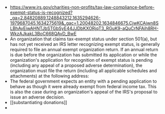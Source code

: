 - https://www.irs.gov/charities-non-profits/tax-law-compliance-before-exempt-status-is-recognized?_ga=2.84820889.1248843212.1635294626-1979687045.1634275619&_gac=1.20048202.1634846675.CjwKCAjwn8SLBhAyEiwAHNTJbSTGbSyE44JJDbKXORjqT3_RGuK9-aQuCrNFAih8RH-WkzAJkakL3BoC668QAvD_BwE
- An organization that claims tax-exempt status under section 501(a), but has not yet received an IRS letter recognizing exempt status, is generally required to file an annual exempt organization return. If an annual return is due before the organization has submitted its application or while the organization's application for recognition of exempt status is pending (including any appeal of a proposed adverse determination), the organization must file the return (including all applicable schedules and attachments) at the following address:
- The federal government expects an entity with a pending application to behave as though it were already exempt from federal income tax. This is also the case during an organization's appeal of the IRS's proposal to issue an adverse decision.
- [[substantiating donations]]
-